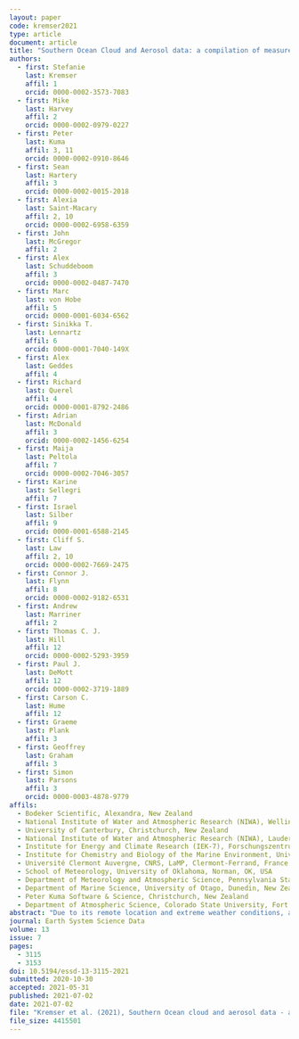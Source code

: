 ```yaml
---
layout: paper
code: kremser2021
type: article
document: article
title: "Southern Ocean Cloud and Aerosol data: a compilation of measurements from the 2018 Southern Ocean Ross Sea Marine Ecosystems and Environment voyage"
authors:
  - first: Stefanie
    last: Kremser
    affil: 1
    orcid: 0000-0002-3573-7083
  - first: Mike
    last: Harvey
    affil: 2
    orcid: 0000-0002-0979-0227
  - first: Peter
    last: Kuma
    affil: 3, 11
    orcid: 0000-0002-0910-8646
  - first: Sean
    last: Hartery
    affil: 3
    orcid: 0000-0002-0015-2018
  - first: Alexia
    last: Saint-Macary
    affil: 2, 10
    orcid: 0000-0002-6958-6359
  - first: John
    last: McGregor
    affil: 2
  - first: Alex
    last: Schuddeboom
    affil: 3
    orcid: 0000-0002-0487-7470
  - first: Marc
    last: von Hobe
    affil: 5
    orcid: 0000-0001-6034-6562
  - first: Sinikka T.
    last: Lennartz
    affil: 6
    orcid: 0000-0001-7040-149X
  - first: Alex
    last: Geddes
    affil: 4
  - first: Richard
    last: Querel
    affil: 4
    orcid: 0000-0001-8792-2486
  - first: Adrian
    last: McDonald
    affil: 3
    orcid: 0000-0002-1456-6254
  - first: Maija
    last: Peltola
    affil: 7
    orcid: 0000-0002-7046-3057
  - first: Karine
    last: Sellegri
    affil: 7
  - first: Israel
    last: Silber
    affil: 9
    orcid: 0000-0001-6588-2145
  - first: Cliff S.
    last: Law
    affil: 2, 10
    orcid: 0000-0002-7669-2475
  - first: Connor J.
    last: Flynn
    affil: 8
    orcid: 0000-0002-9182-6531
  - first: Andrew
    last: Marriner
    affil: 2
  - first: Thomas C. J.
    last: Hill
    affil: 12
    orcid: 0000-0002-5293-3959
  - first: Paul J.
    last: DeMott
    affil: 12
    orcid: 0000-0002-3719-1889
  - first: Carson C.
    last: Hume
    affil: 12
  - first: Graeme
    last: Plank
    affil: 3
  - first: Geoffrey
    last: Graham
    affil: 3
  - first: Simon
    last: Parsons
    affil: 3
    orcid: 0000-0003-4878-9779
affils:
  - Bodeker Scientific, Alexandra, New Zealand
  - National Institute of Water and Atmospheric Research (NIWA), Wellington, New Zealand
  - University of Canterbury, Christchurch, New Zealand
  - National Institute of Water and Atmospheric Research (NIWA), Lauder, New Zealand
  - Institute for Energy and Climate Research (IEK-7), Forschungszentrum Jülich GmbH, Jülich, Germany
  - Institute for Chemistry and Biology of the Marine Environment, University of Oldenburg, Oldenburg, Germany
  - Université Clermont Auvergne, CNRS, LaMP, Clermont-Ferrand, France
  - School of Meteorology, University of Oklahoma, Norman, OK, USA
  - Department of Meteorology and Atmospheric Science, Pennsylvania State University, University Park, PA, USA
  - Department of Marine Science, University of Otago, Dunedin, New Zealand
  - Peter Kuma Software & Science, Christchurch, New Zealand
  - Department of Atmospheric Science, Colorado State University, Fort Collins, CO, USA
abstract: "Due to its remote location and extreme weather conditions, atmospheric in situ measurements are rare in the Southern Ocean. As a result, aerosol–cloud interactions in this region are poorly understood and remain a major source of uncertainty in climate models. This, in turn, contributes substantially to persistent biases in climate model simulations such as the well-known positive shortwave radiation bias at the surface, as well as biases in numerical weather prediction models and reanalyses. It has been shown in previous studies that in situ and ground-based remote sensing measurements across the Southern Ocean are critical for complementing satellite data sets due to the importance of boundary layer and low-level cloud processes. These processes are poorly sampled by satellite-based measurements and are often obscured by multiple overlying cloud layers. Satellite measurements also do not constrain the aerosol–cloud processes very well with imprecise estimation of cloud condensation nuclei. In this work, we present a comprehensive set of ship-based aerosol and meteorological observations collected on the 6-week Southern Ocean Ross Sea Marine Ecosystem and Environment voyage (TAN1802) voyage of RV Tangaroa across the Southern Ocean, from Wellington, New Zealand, to the Ross Sea, Antarctica. The voyage was carried out from 8 February to 21 March 2018. Many distinct, but contemporaneous, data sets were collected throughout the voyage. The compiled data sets include measurements from a range of instruments, such as (i) meteorological conditions at the sea surface and profile measurements; (ii) the size and concentration of particles; (iii) trace gases dissolved in the ocean surface such as dimethyl sulfide and carbonyl sulfide; (iv) and remotely sensed observations of low clouds. Here, we describe the voyage, the instruments, and data processing, and provide a brief overview of some of the data products available. We encourage the scientific community to use these measurements for further analysis and model evaluation studies, in particular, for studies of Southern Ocean clouds, aerosol, and their interaction. The data sets presented in this study are publicly available at <a href=\"https://doi.org/10.5281/zenodo.4060237\">https://doi.org/10.5281/zenodo.4060237</a> (Kremser et al., 2020)."
journal: Earth System Science Data
volume: 13
issue: 7
pages:
  - 3115
  - 3153
doi: 10.5194/essd-13-3115-2021
submitted: 2020-10-30
accepted: 2021-05-31
published: 2021-07-02
date: 2021-07-02
file: "Kremser et al. (2021), Southern Ocean cloud and aerosol data - a compilation of measurements from the 2018 Southern Ocean Ross Sea Marine Ecosystems and Environment voyage.pdf"
file_size: 4415501
---
```

